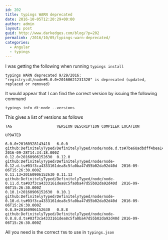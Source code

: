 ```yaml
---
id: 202
title: typings WARN deprecated
date: 2016-10-05T12:20:29+00:00
author: admin
layout: post
guid: http://www.darkedges.com/blog/?p=202
permalink: /2016/10/05/typings-warn-deprecated/
categories:
  - Angular
  - typings
---
```

I was getting the following when running `typings install`

<!-- more --> 

```
typings WARN deprecated 9/29/2016: "registry:dt/node#6.0.0+20160621231320" is deprecated (updated, replaced or removed)
```

It would appear that I can find the correct version by issuing the following command

```
typings info dt~node --versions
```

This gives a list of versions as follows

```
TAG                    VERSION DESCRIPTION COMPILER LOCATION
                                                                         UPDATED

6.0.0+20160928143418   6.0.0                        github:DefinitelyTyped/DefinitelyTyped/node/node.d.ts#7be68adbdff4bea14f33f54f27d3bdb5822e3b10       2016-09-28T14:34:18.000Z
0.12.0+20160906152630  0.12.0                       github:DefinitelyTyped/DefinitelyTyped/node/node-0.12.d.ts#03f3ca4333161dea8c5fa0ba47d55b02da92d40d  2016-09-06T15:26:30.000Z
0.11.13+20160906152630 0.11.13                      github:DefinitelyTyped/DefinitelyTyped/node/node-0.11.d.ts#03f3ca4333161dea8c5fa0ba47d55b02da92d40d  2016-09-06T15:26:30.000Z
0.10.1+20160906152630  0.10.1                       github:DefinitelyTyped/DefinitelyTyped/node/node-0.10.d.ts#03f3ca4333161dea8c5fa0ba47d55b02da92d40d  2016-09-06T15:26:30.000Z
0.8.8+20160906152630   0.8.8                        github:DefinitelyTyped/DefinitelyTyped/node/node-0.8.8.d.ts#03f3ca4333161dea8c5fa0ba47d55b02da92d40d 2016-09-06T15:26:30.000Z
```

All you need is the correct `TAG` to use in `typings.json`